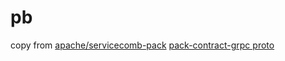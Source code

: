# pb

copy from [apache/servicecomb-pack](https://github.com/apache/servicecomb-pack) [pack-contract-grpc proto](https://github.com/apache/servicecomb-pack/tree/b15ce2a74dd206d468887edef6c84a812895e2c7/pack-contracts/pack-contract-grpc/src/main/proto)

